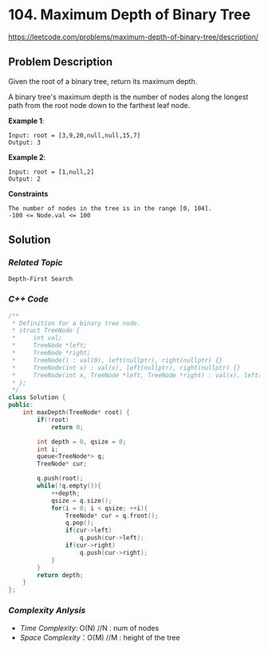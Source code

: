 # 104. Maximum Depth of Binary Tree
https://leetcode.com/problems/maximum-depth-of-binary-tree/description/


## Problem Description

Given the root of a binary tree, return its maximum depth.

A binary tree's maximum depth is the number of nodes along the longest path from the root node down to the farthest leaf node.


**Example 1**:
```
Input: root = [3,9,20,null,null,15,7]
Output: 3
```
**Example 2**:
```
Input: root = [1,null,2]
Output: 2
```

**Constraints**
```
The number of nodes in the tree is in the range [0, 104].
-100 <= Node.val <= 100
```

## Solution

### _Related Topic_
    Depth-First Search

### _C++ Code_
```cpp
/**
 * Definition for a binary tree node.
 * struct TreeNode {
 *     int val;
 *     TreeNode *left;
 *     TreeNode *right;
 *     TreeNode() : val(0), left(nullptr), right(nullptr) {}
 *     TreeNode(int x) : val(x), left(nullptr), right(nullptr) {}
 *     TreeNode(int x, TreeNode *left, TreeNode *right) : val(x), left(left), right(right) {}
 * };
 */
class Solution {
public:
    int maxDepth(TreeNode* root) {
        if(!root)
            return 0;

        int depth = 0, qsize = 0;
        int i;
        queue<TreeNode*> q;
        TreeNode* cur;

        q.push(root);
        while(!q.empty()){
            ++depth;
            qsize = q.size();
            for(i = 0; i < qsize; ++i){
                TreeNode* cur = q.front();
                q.pop();
                if(cur->left)
                    q.push(cur->left);
                if(cur->right)
                    q.push(cur->right);
            }
        }
        return depth;
    }
};
```

### _Complexity Anlysis_
- _Time Complexity_: O(N)  //N : num of nodes
- _Space Complexity_：O(M) //M : height of the tree

